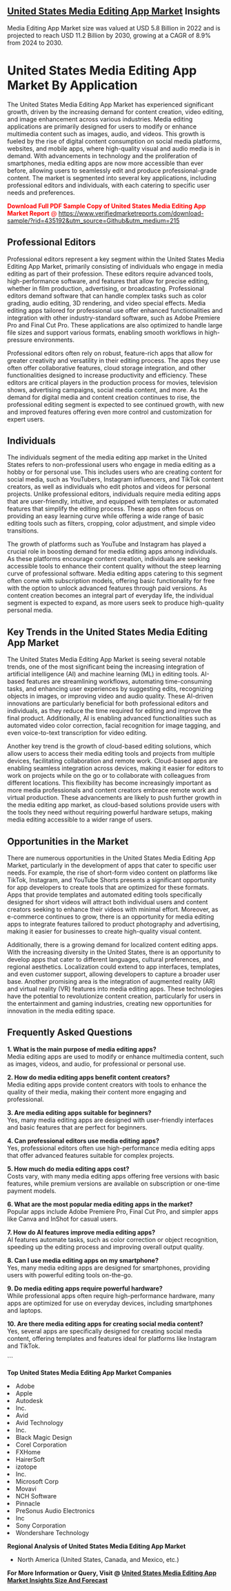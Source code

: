 <h2><a href="https://www.verifiedmarketreports.com/download-sample/?rid=435192&amp;utm_source=Github&amp;utm_medium=215" target="_blank">United States Media Editing App Market</a> Insights</h2><p>Media Editing App Market size was valued at USD 5.8 Billion in 2022 and is projected to reach USD 11.2 Billion by 2030, growing at a CAGR of 8.9% from 2024 to 2030.</p><p> <h1>United States Media Editing App Market By Application</h1> <p>The United States Media Editing App Market has experienced significant growth, driven by the increasing demand for content creation, video editing, and image enhancement across various industries. Media editing applications are primarily designed for users to modify or enhance multimedia content such as images, audio, and videos. This growth is fueled by the rise of digital content consumption on social media platforms, websites, and mobile apps, where high-quality visual and audio media is in demand. With advancements in technology and the proliferation of smartphones, media editing apps are now more accessible than ever before, allowing users to seamlessly edit and produce professional-grade content. The market is segmented into several key applications, including professional editors and individuals, with each catering to specific user needs and preferences. <p><span class=""><span style="color: #ff0000;"><strong>Download Full PDF Sample Copy of United States Media Editing App Market Report</strong> @ </span><a href="https://www.verifiedmarketreports.com/download-sample/?rid=435192&amp;utm_source=Github&amp;utm_medium=215" target="_blank">https://www.verifiedmarketreports.com/download-sample/?rid=435192&amp;utm_source=Github&amp;utm_medium=215</a></span></p></p> <h2>Professional Editors</h2> <p>Professional editors represent a key segment within the United States Media Editing App Market, primarily consisting of individuals who engage in media editing as part of their profession. These editors require advanced tools, high-performance software, and features that allow for precise editing, whether in film production, advertising, or broadcasting. Professional editors demand software that can handle complex tasks such as color grading, audio editing, 3D rendering, and video special effects. Media editing apps tailored for professional use offer enhanced functionalities and integration with other industry-standard software, such as Adobe Premiere Pro and Final Cut Pro. These applications are also optimized to handle large file sizes and support various formats, enabling smooth workflows in high-pressure environments. <p>Professional editors often rely on robust, feature-rich apps that allow for greater creativity and versatility in their editing process. The apps they use often offer collaborative features, cloud storage integration, and other functionalities designed to increase productivity and efficiency. These editors are critical players in the production process for movies, television shows, advertising campaigns, social media content, and more. As the demand for digital media and content creation continues to rise, the professional editing segment is expected to see continued growth, with new and improved features offering even more control and customization for expert users.</p> <h2>Individuals</h2> <p>The individuals segment of the media editing app market in the United States refers to non-professional users who engage in media editing as a hobby or for personal use. This includes users who are creating content for social media, such as YouTubers, Instagram influencers, and TikTok content creators, as well as individuals who edit photos and videos for personal projects. Unlike professional editors, individuals require media editing apps that are user-friendly, intuitive, and equipped with templates or automated features that simplify the editing process. These apps often focus on providing an easy learning curve while offering a wide range of basic editing tools such as filters, cropping, color adjustment, and simple video transitions. <p>The growth of platforms such as YouTube and Instagram has played a crucial role in boosting demand for media editing apps among individuals. As these platforms encourage content creation, individuals are seeking accessible tools to enhance their content quality without the steep learning curve of professional software. Media editing apps catering to this segment often come with subscription models, offering basic functionality for free with the option to unlock advanced features through paid versions. As content creation becomes an integral part of everyday life, the individual segment is expected to expand, as more users seek to produce high-quality personal media.</p> <h2>Key Trends in the United States Media Editing App Market</h2> <p>The United States Media Editing App Market is seeing several notable trends, one of the most significant being the increasing integration of artificial intelligence (AI) and machine learning (ML) in editing tools. AI-based features are streamlining workflows, automating time-consuming tasks, and enhancing user experiences by suggesting edits, recognizing objects in images, or improving video and audio quality. These AI-driven innovations are particularly beneficial for both professional editors and individuals, as they reduce the time required for editing and improve the final product. Additionally, AI is enabling advanced functionalities such as automated video color correction, facial recognition for image tagging, and even voice-to-text transcription for video editing. <p>Another key trend is the growth of cloud-based editing solutions, which allow users to access their media editing tools and projects from multiple devices, facilitating collaboration and remote work. Cloud-based apps are enabling seamless integration across devices, making it easier for editors to work on projects while on the go or to collaborate with colleagues from different locations. This flexibility has become increasingly important as more media professionals and content creators embrace remote work and virtual production. These advancements are likely to push further growth in the media editing app market, as cloud-based solutions provide users with the tools they need without requiring powerful hardware setups, making media editing accessible to a wider range of users.</p> <h2>Opportunities in the Market</h2> <p>There are numerous opportunities in the United States Media Editing App Market, particularly in the development of apps that cater to specific user needs. For example, the rise of short-form video content on platforms like TikTok, Instagram, and YouTube Shorts presents a significant opportunity for app developers to create tools that are optimized for these formats. Apps that provide templates and automated editing tools specifically designed for short videos will attract both individual users and content creators seeking to enhance their videos with minimal effort. Moreover, as e-commerce continues to grow, there is an opportunity for media editing apps to integrate features tailored to product photography and advertising, making it easier for businesses to create high-quality visual content. <p>Additionally, there is a growing demand for localized content editing apps. With the increasing diversity in the United States, there is an opportunity to develop apps that cater to different languages, cultural preferences, and regional aesthetics. Localization could extend to app interfaces, templates, and even customer support, allowing developers to capture a broader user base. Another promising area is the integration of augmented reality (AR) and virtual reality (VR) features into media editing apps. These technologies have the potential to revolutionize content creation, particularly for users in the entertainment and gaming industries, creating new opportunities for innovation in the media editing space.</p> <h2>Frequently Asked Questions</h2> <p><strong>1. What is the main purpose of media editing apps?</strong><br>Media editing apps are used to modify or enhance multimedia content, such as images, videos, and audio, for professional or personal use.</p> <p><strong>2. How do media editing apps benefit content creators?</strong><br>Media editing apps provide content creators with tools to enhance the quality of their media, making their content more engaging and professional.</p> <p><strong>3. Are media editing apps suitable for beginners?</strong><br>Yes, many media editing apps are designed with user-friendly interfaces and basic features that are perfect for beginners.</p> <p><strong>4. Can professional editors use media editing apps?</strong><br>Yes, professional editors often use high-performance media editing apps that offer advanced features suitable for complex projects.</p> <p><strong>5. How much do media editing apps cost?</strong><br>Costs vary, with many media editing apps offering free versions with basic features, while premium versions are available on subscription or one-time payment models.</p> <p><strong>6. What are the most popular media editing apps in the market?</strong><br>Popular apps include Adobe Premiere Pro, Final Cut Pro, and simpler apps like Canva and InShot for casual users.</p> <p><strong>7. How do AI features improve media editing apps?</strong><br>AI features automate tasks, such as color correction or object recognition, speeding up the editing process and improving overall output quality.</p> <p><strong>8. Can I use media editing apps on my smartphone?</strong><br>Yes, many media editing apps are designed for smartphones, providing users with powerful editing tools on-the-go.</p> <p><strong>9. Do media editing apps require powerful hardware?</strong><br>While professional apps often require high-performance hardware, many apps are optimized for use on everyday devices, including smartphones and laptops.</p> <p><strong>10. Are there media editing apps for creating social media content?</strong><br>Yes, several apps are specifically designed for creating social media content, offering templates and features ideal for platforms like Instagram and TikTok.</p> ```</p><p><strong>Top United States Media Editing App Market Companies</strong></p><div data-test-id=""><p><li>Adobe</li><li> Apple</li><li> Autodesk</li><li> Inc.</li><li> Avid</li><li> Avid Technology</li><li> Inc.</li><li> Black Magic Design</li><li> Corel Corporation</li><li> FXHome</li><li> HairerSoft</li><li> izotope</li><li>Inc.</li><li> Microsoft Corp</li><li> Movavi</li><li> NCH Software</li><li> Pinnacle</li><li> PreSonus Audio Electronics</li><li>Inc</li><li> Sony Corporation</li><li> Wondershare Technology</li></p><div><strong>Regional Analysis of&nbsp;United States Media Editing App Market</strong></div><ul><li dir="ltr"><p dir="ltr">North America&nbsp;(United States, Canada, and Mexico, etc.)</p></li></ul><p><strong>For More Information or Query, Visit @&nbsp;</strong><strong><a href="https://www.verifiedmarketreports.com/product/media-editing-app-market/?utm_source=Github&amp;utm_medium=215" target="_blank">United States Media Editing App Market Insights Size And Forecast</a></strong></p></div>
